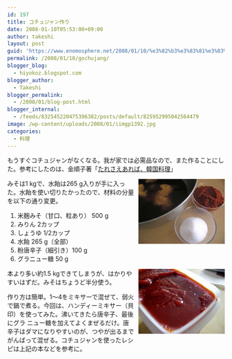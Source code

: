 ```yaml
---
id: 197
title: コチュジャン作り
date: 2008-01-10T05:53:00+09:00
author: takeshi
layout: post
guid: 'https://www.enomosphere.net/2008/01/10/%e3%82%b3%e3%83%81%e3%83%a5%e3%82%b8%e3%83%a3%e3%83%b3%e4%bd%9c%e3%82%8a/'
permalink: /2008/01/10/gochujang/
blogger_blog:
  - hiyokoz.blogspot.com
blogger_author:
  - Takeshi
blogger_permalink:
  - /2008/01/blog-post.html
blogger_internal:
  - /feeds/832545220475396382/posts/default/825952995042564479
image: /wp-content/uploads/2008/01/iimgp1392.jpg
categories:
  - 料理
---
```


もうすぐコチュジャンがなくなる。我が家では必需品なので、また作ることにした。参考にしたのは、金順子著「[たれさえあれば、韓国料理](https://amzn.to/2TIi4T6)」

<a href="/wp-content/uploads/2008/01/iimgp1392.jpg"><img style="float: right; margin: 0 0 10px 10px; cursor: hand; width: 200px; height: 150px;" src="/wp-content/uploads/2008/01/iimgp1392-300x225.jpg" alt="" border="0" /></a>
みそは1 kgで、水飴は265 g入りが手に入った。水飴を使い切りたかったので、材料の分量を以下の通り変更。
<ol>
 	<li>米麹みそ（甘口、粒あり） 500 g</li>
 	<li>みりん 2カップ</li>
 	<li>しょうゆ 1/2カップ</li>
 	<li>水飴 265 g（全部）</li>
 	<li>粉唐辛子（細引き）100 g</li>
 	<li>グラニュー糖 50 g</li>
</ol>
<img style="float: right; margin: 0 0 10px 10px; cursor: hand; width: 200px; height: 150px;" src="/wp-content/uploads/2008/01/imgp1393.jpg" alt="" border="0" />本より多い約1.5 kgできてしまうが、はかりやすいはずだ。みそはちょうど半分使う。

作り方は簡単。1〜4をミキサーで混ぜて、弱火で鍋で煮る。今回は、ハンディーミキサー（貝印）を使ってみた。沸いてきたら唐辛子、最後にグラ ニュー糖を加えてよくまぜるだけ。唐辛子はダマになりやすいのが、つやが出るまでがんばって混ぜる。コチュジャンを使ったレシピは上記の本などを参考に。
